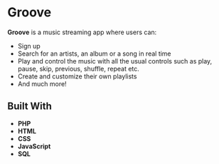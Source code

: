 # Groove


**Groove** is a music streaming app where users can:
* Sign up
* Search for an artists, an album or a song in real time
* Play and control the music with all the usual controls such as play, pause, skip, previous, shuffle, repeat etc.
* Create and customize their own playlists
* And much more!

## Built With

* **PHP**
* **HTML**
* **CSS**
* **JavaScript**
* **SQL**


